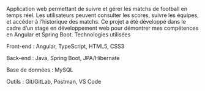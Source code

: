 Application web permettant de suivre et gérer les matchs de football en temps réel. Les utilisateurs peuvent consulter les scores, suivre les équipes, et accéder à l’historique des matchs. Ce projet a été développé dans le cadre d’un stage en développement web pour démontrer mes compétences en Angular et Spring Boot.
Technologies utilisées

Front-end : Angular, TypeScript, HTML5, CSS3

Back-end : Java, Spring Boot, JPA/Hibernate

Base de données : MySQL

Outils : Git/GitLab, Postman, VS Code
